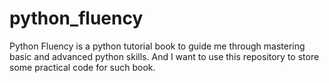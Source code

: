 # python_fluency
Python Fluency is a python tutorial book to guide me through mastering basic and advanced python skills. And I want to use this repository to store some practical code for such book. 
